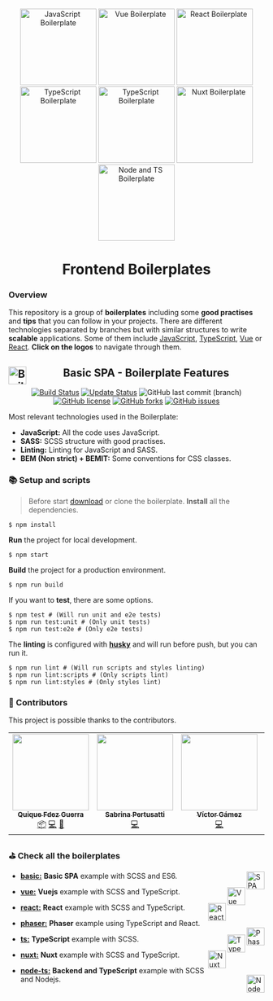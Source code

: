 <p align="center">
  <a id="logos" class="anchor" aria-hidden="true" href="#logos"></a><br/>
  <a href="https://github.com/CKGrafico/Frontend-Boilerplates/tree/basic#logos"><img src="https://raw.githubusercontent.com/CKGrafico/Frontend-Boilerplates/docs/resources/techs/spa.png" alt="JavaScript Boilerplate" width="150"></a>
  <a href="https://github.com/CKGrafico/Frontend-Boilerplates/tree/vue#logos"><img src="https://raw.githubusercontent.com/CKGrafico/Frontend-Boilerplates/docs/resources/techs/vue-d.png" alt="Vue Boilerplate" width="150"></a>
   <a href="https://github.com/CKGrafico/Frontend-Boilerplates/tree/react#logos"><img src="https://raw.githubusercontent.com/CKGrafico/Frontend-Boilerplates/docs/resources/techs/react-d.png" alt="React Boilerplate" width="150"></a>
  <a href="https://github.com/CKGrafico/Frontend-Boilerplates/tree/ts#logos"><img src="https://raw.githubusercontent.com/CKGrafico/Frontend-Boilerplates/docs/resources/techs/ts-d.png" alt="TypeScript Boilerplate" width="150"></a>
  <a href="https://github.com/CKGrafico/Frontend-Boilerplates/tree/phaser#logos"><img src="https://raw.githubusercontent.com/CKGrafico/Frontend-Boilerplates/docs/resources/techs/phaser-d.png" alt="TypeScript Boilerplate" width="150"></a>
  <a href="https://github.com/CKGrafico/Frontend-Boilerplates/tree/nuxt#logos"><img src="https://raw.githubusercontent.com/CKGrafico/Frontend-Boilerplates/docs/resources/techs/nuxt-d.png" alt="Nuxt Boilerplate" width="150"></a>
   <a href="https://github.com/CKGrafico/Frontend-Boilerplates/tree/node-ts#logos"><img src="https://raw.githubusercontent.com/CKGrafico/Frontend-Boilerplates/docs/resources/techs/nodets-d.png" alt="Node and TS Boilerplate" width="150"></a>
</p>
<h1 align="center">Frontend Boilerplates</h1>

### Overview

This repository is a group of **boilerplates** including some **good practises** and **tips** that you can follow in your projects. There are different technologies separated by branches but with similar structures to write **scalable** applications. Some of them include [JavaScript](https://github.com/CKGrafico/Frontend-Boilerplates/tree/basic#logos), [TypeScript](https://github.com/CKGrafico/Frontend-Boilerplates/tree/ts#logos), [Vue](https://github.com/CKGrafico/Frontend-Boilerplates/tree/vue#logos) or [React](https://github.com/CKGrafico/Frontend-Boilerplates/tree/react#logos). **Click on the logos** to navigate through them.

<h2 align="center">Basic SPA - Boilerplate Features <img src="https://raw.githubusercontent.com/CKGrafico/Frontend-Boilerplates/docs/resources/techs/spa.png" align="left" width="35" title="Boilerplate"></h2>

<p align="center">
  <a href="https://travis-ci.org/CKGrafico/Frontend-Boilerplates"><img src="https://travis-ci.org/CKGrafico/Frontend-Boilerplates.svg?branch=basic" alt="Build Status"></a>
  <a href="https://github.com/CKGrafico/Frontend-Boilerplates/releases"><img src="https://img.shields.io/badge/Update%20status-Frequently-brightgreen" alt="Update Status"></a>
  <img src="https://img.shields.io/github/last-commit/CKGrafico/Frontend-Boilerplates/basic.svg" alt="GitHub last commit (branch)">
  <a href="https://github.com/CKGrafico/Frontend-Boilerplates/blob/basic/LICENSE"><img src="https://img.shields.io/github/license/CKGrafico/Frontend-Boilerplates.svg" alt="GitHub license"></a>
  <a href="https://github.com/CKGrafico/Frontend-Boilerplates/network"><img src="https://img.shields.io/github/forks/CKGrafico/Frontend-Boilerplates.svg" alt="GitHub forks"></a>
  <a href=https://github.com/CKGrafico/Frontend-Boilerplates/issues"><img src="https://img.shields.io/github/issues/CKGrafico/Frontend-Boilerplates.svg" alt="GitHub issues"></a>
</p>

Most relevant technologies used in the Boilerplate:

- **JavaScript:** All the code uses JavaScript.
- **SASS:** SCSS structure with good practises.
- **Linting:** Linting for JavaScript and SASS.
- **BEM (Non strict) + BEMIT:** Some conventions for CSS classes.

### 📚 Setup and scripts

> Before start [download](https://github.com/CKGrafico/Frontend-Boilerplates/archive/basic.zip) or clone the boilerplate.
> **Install** all the dependencies.

```shell
$ npm install
```

**Run** the project for local development.

```shell
$ npm start
```

**Build** the project for a production environment.

```shell
$ npm run build
```

If you want to **test**, there are some options.

```shell
$ npm test # (Will run unit and e2e tests)
$ npm run test:unit # (Only unit tests)
$ npm run test:e2e # (Only e2e tests)
```

The **linting** is configured with [**husky**](https://github.com/typicode/husky) and will run before push, but you can run it.

```shell
$ npm run lint # (Will run scripts and styles linting)
$ npm run lint:scripts # (Only scripts lint)
$ npm run lint:styles # (Only styles lint)
```

### 🎩 Contributors

This project is possible thanks to the contributors.

<!-- ALL-CONTRIBUTORS-LIST:START - Do not remove or modify this section -->
<!-- prettier-ignore-start -->
<!-- markdownlint-disable -->
<table>
  <tr>
    <td align="center"><a href="http://CKgrafico.com"><img src="https://avatars1.githubusercontent.com/u/2048511?v=4" width="150px;" alt=""/><br /><sub><b>Quique Fdez Guerra</b></sub></a><br /><a href="#platform-ckgrafico" title="Packaging/porting to new platform">📦</a> <a href="https://github.com/CKGrafico/Frontend-Boilerplates/commits?author=ckgrafico" title="Code">💻</a> <a href="#tool-ckgrafico" title="Tools">🔧</a></td>
    <td align="center"><a href="https://github.com/spertusatti"><img src="https://avatars0.githubusercontent.com/u/25738279?v=4" width="150px;" alt=""/><br /><sub><b>Sabrina Pertusatti</b></sub></a><br /><a href="https://github.com/CKGrafico/Frontend-Boilerplates/commits?author=spertusatti" title="Code">💻</a></td>
    <td align="center"><a href="https://www.linkedin.com/in/victor-gamez/"><img src="https://avatars0.githubusercontent.com/u/14943217?v=4" width="150px;" alt=""/><br /><sub><b>Víctor Gámez</b></sub></a><br /><a href="https://github.com/CKGrafico/Frontend-Boilerplates/commits?author=VGamezz19" title="Code">💻</a></td>
    <td align="center"><a href="http://kryzh.com"><img src="https://avatars1.githubusercontent.com/u/2675648?v=4" width="150px;" alt=""/><br /><sub><b>Alex Kryzhanovskyy</b></sub></a><br /><a href="https://github.com/CKGrafico/Frontend-Boilerplates/commits?author=AlexKryzh" title="Code">💻</a></td>
    <td align="center"><a href="https://github.com/jcarloslr10"><img src="https://avatars0.githubusercontent.com/u/15978818?v=4" width="150px;" alt=""/><br /><sub><b>Juan Carlos</b></sub></a><br /><a href="https://github.com/CKGrafico/Frontend-Boilerplates/commits?author=jcarloslr10" title="Code">💻</a></td>
  </tr>
</table>

<!-- markdownlint-enable -->
<!-- prettier-ignore-end -->

<!-- ALL-CONTRIBUTORS-LIST:END -->

### ⛳️ Check all the boilerplates

- **[basic:](https://github.com/CKGrafico/Frontend-Boilerplates/tree/basic#logos)** **Basic SPA** example with SCSS and ES6. <img src="https://raw.githubusercontent.com/CKGrafico/Frontend-Boilerplates/docs/resources/techs/spa.png" align="right" width="35" title="SPA">

- **[vue:](https://github.com/CKGrafico/Frontend-Boilerplates/tree/vue#logos)** **Vuejs** example with SCSS and TypeScript. <img src="https://raw.githubusercontent.com/CKGrafico/Frontend-Boilerplates/docs/resources/techs/vue.png" align="right" width="35" title="Vue">

- **[react:](https://github.com/CKGrafico/Frontend-Boilerplates/tree/react#logos)** **React** example with SCSS and TypeScript. <img src="https://raw.githubusercontent.com/CKGrafico/Frontend-Boilerplates/docs/resources/techs/react.png" align="right" width="35" title="React">

- **[phaser:](https://github.com/CKGrafico/Frontend-Boilerplates/tree/phaser#logos)** **Phaser** example using TypeScript and React. <img src="https://raw.githubusercontent.com/CKGrafico/Frontend-Boilerplates/docs/resources/techs/phaser.png" align="right" width="35" title="Phaser">

- **[ts:](https://github.com/CKGrafico/Frontend-Boilerplates/tree/ts#logos)** **TypeScript** example with SCSS. <img src="https://raw.githubusercontent.com/CKGrafico/Frontend-Boilerplates/docs/resources/techs/ts.png" align="right" width="35" title="TypeScript">

- **[nuxt:](https://github.com/CKGrafico/Frontend-Boilerplates/tree/nuxt#logos)** **Nuxt** example with SCSS and TypeScript. <img src="https://raw.githubusercontent.com/CKGrafico/Frontend-Boilerplates/docs/resources/techs/nuxt.png" align="right" width="35" title="Nuxt">

- **[node-ts:](https://github.com/CKGrafico/Frontend-Boilerplates/tree/node-ts#logos)** **Backend and TypeScript** example with SCSS and Nodejs. <img src="https://raw.githubusercontent.com/CKGrafico/Frontend-Boilerplates/docs/resources/techs/nodets.png" align="right" width="35" title="Node with TypeScript">
